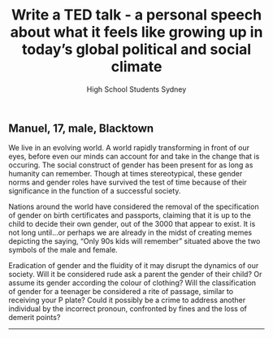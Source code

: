 ﻿---
layout: narrative
title: "Write a TED talk - a personal speech about what it feels like growing up in today’s global political and social climate"
author: High School Students Sydney
editor: Randa Abdel-Fattah
source: Transcripts from high school students
permalink: "/texts/tedtalks/"
---

## Manuel, 17, male, Blacktown

We live in an evolving world. A world rapidly transforming in front of our eyes, before even our minds can account for and take in the change that is occuring. The social construct of gender has been present for as long as humanity can remember. Though at times stereotypical, these gender norms and gender roles have survived the test of time because of their significance in the function of a successful society.

Nations around the world have considered the removal of the specification of gender on birth certificates and passports, claiming that it is up to the child to decide their own gender, out of the 3000 that appear to exist. It is not long until...or perhaps we are already in the midst of creating memes depicting the saying, “Only 90s kids will remember” situated above the two symbols of the male and female.

Eradication of gender and the fluidity of it may disrupt the dynamics of our society. Will it be considered rude ask a parent the gender of their child? Or assume its gender according the colour of clothing? Will the classification of gender for a teenager be considered a rite of passage, similar to receiving your P plate? Could it possibly be a crime to address another individual by the incorrect pronoun, confronted by fines and the loss of demerit points?

---